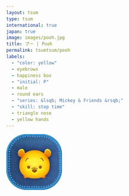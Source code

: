 ```yaml
---
layout: tsum
type: tsum
international: true
japan: true
image: images/pooh.jpg
title: プー | Pooh
permalink: tsumtsum/pooh
labels:
  - "color: yellow"
  - eyebrows
  - happiness box
  - "initial: P"
  - male
  - round ears
  - "series: &lsqb; Mickey & Friends &rsqb;"
  - "skill: stop time"
  - triangle nose
  - yellow hands
---
```

<img class="ui image" src="../images/pooh.jpg">
